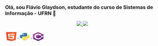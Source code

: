 ### Olá, sou Flávio Glaydson, estudante do curso de Sistemas de Informação - UFRN 👋
<div align="center">
  <a href="https://https://github.com/flaviogui">
  <img height="170em" src="https://github-readme-stats.vercel.app/api?username=flaviogui&show_icons=true&theme=dark&include_all_commits=true&count_private=true"/>
  <img height="160em" src="https://github-readme-stats.vercel.app/api/top-langs/?username=flaviogui&layout=compact&langs_count=7&theme=dark"/>
</div>

<div style="display: inline_block"><br>
  
  <img align="center" alt="Rafa-HTML" height="30" width="40" src="https://raw.githubusercontent.com/devicons/devicon/master/icons/html5/html5-original.svg">
  <img align="center" alt="Rafa-Python" height="30" width="40" src="https://raw.githubusercontent.com/devicons/devicon/master/icons/python/python-original.svg">
  <img align="center" alt="Rafa-Csharp" height="30" width="40" src="https://raw.githubusercontent.com/devicons/devicon/master/icons/csharp/csharp-original.svg">
</div>

